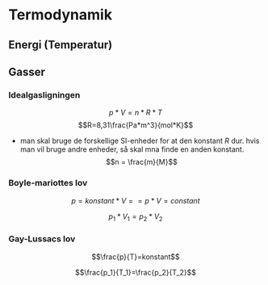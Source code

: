 # Termodynamik

## Energi (Temperatur)

## Gasser

### Idealgasligningen
$$p*V = n*R*T$$
$$R=8,31\frac{Pa*m^3}{mol*K}$$
* man skal bruge de forskellige SI-enheder for at den konstant $R$ dur. hvis man vil bruge andre enheder, så skal mna finde en anden konstant. 
$$n = \frac{m}{M}$$

### Boyle-mariottes lov

$$p=konstant*V == p*V=constant$$

$$p_1*V_1=p_2*V_2$$

### Gay-Lussacs lov

$$\frac{p}{T}=konstant$$

$$\frac{p_1}{T_1}=\frac{p_2}{T_2}$$
